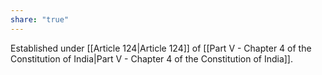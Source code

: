 ```yaml
---
share: "true"
---
```



Established under [[Article 124|Article 124]] of [[Part V - Chapter 4 of the Constitution of India|Part V - Chapter 4 of the Constitution of India]].